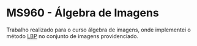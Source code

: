 # MS960 - Álgebra de Imagens

Trabalho realizado para o curso álgebra de imagens, onde implementei o método [LBP](https://en.wikipedia.org/wiki/Local_binary_patterns/)
no conjunto de imagens providenciado.

